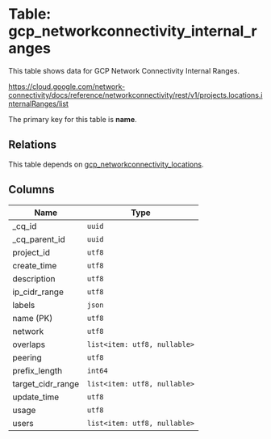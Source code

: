 # Table: gcp_networkconnectivity_internal_ranges

This table shows data for GCP Network Connectivity Internal Ranges.

https://cloud.google.com/network-connectivity/docs/reference/networkconnectivity/rest/v1/projects.locations.internalRanges/list

The primary key for this table is **name**.

## Relations

This table depends on [gcp_networkconnectivity_locations](gcp_networkconnectivity_locations).

## Columns

| Name          | Type          |
| ------------- | ------------- |
|_cq_id|`uuid`|
|_cq_parent_id|`uuid`|
|project_id|`utf8`|
|create_time|`utf8`|
|description|`utf8`|
|ip_cidr_range|`utf8`|
|labels|`json`|
|name (PK)|`utf8`|
|network|`utf8`|
|overlaps|`list<item: utf8, nullable>`|
|peering|`utf8`|
|prefix_length|`int64`|
|target_cidr_range|`list<item: utf8, nullable>`|
|update_time|`utf8`|
|usage|`utf8`|
|users|`list<item: utf8, nullable>`|